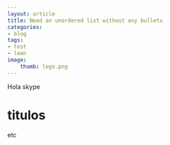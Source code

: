 ```yaml
---
layout: article
title: Need an unordered list without any bullets
categories:
- blog
tags:
- test
- leen
image:
    thumb: logo.png
---
```


Hola skype

# titulos

etc

